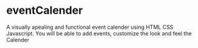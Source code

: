 # eventCalender
A visually apealing and functional event calender using HTML CSS Javascript. You will be able to add events, customize the look and feel the Calender
